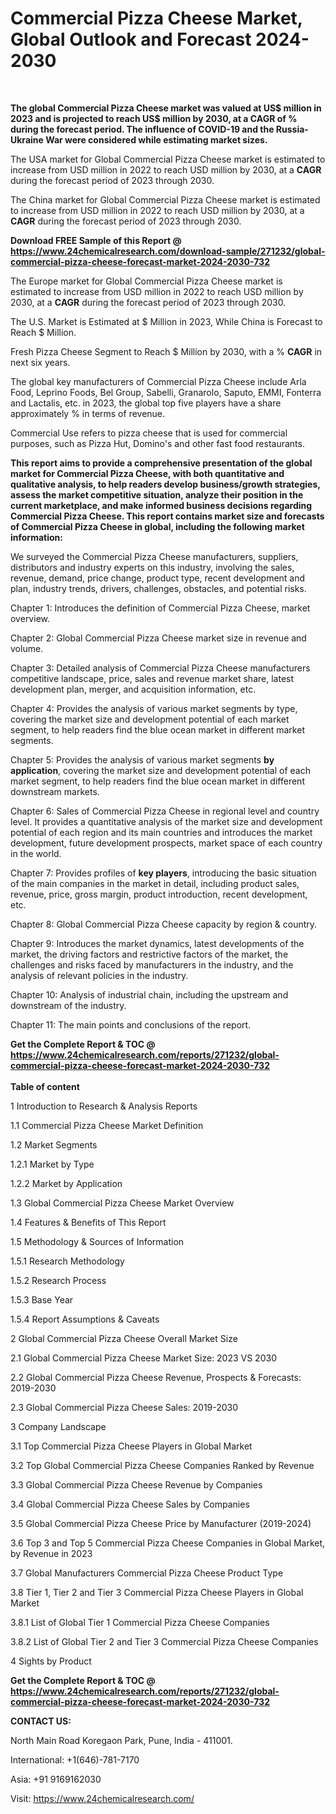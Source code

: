 <h1>Commercial Pizza Cheese Market, Global Outlook and Forecast 2024-2030</h1><br/><p><strong>The global Commercial Pizza Cheese market was valued at US$ million in 2023 and is projected to reach US$ million by 2030, at a <strong>CAGR</strong> of % during the forecast period. The influence of COVID-19 and the Russia-Ukraine War were considered while estimating market sizes.</strong></p><p>The USA market for Global Commercial Pizza Cheese market is estimated to increase from USD million in 2022 to reach USD million by 2030, at a <strong>CAGR</strong> during the forecast period of 2023 through 2030.</p><p>The China market for Global Commercial Pizza Cheese market is estimated to increase from USD million in 2022 to reach USD million by 2030, at a <strong>CAGR</strong> during the forecast period of 2023 through 2030.</p><div><b>Download FREE Sample of this Report @ <a href="https://www.24chemicalresearch.com/download-sample/271232/global-commercial-pizza-cheese-forecast-market-2024-2030-732">https://www.24chemicalresearch.com/download-sample/271232/global-commercial-pizza-cheese-forecast-market-2024-2030-732</a></b></div><p>The Europe market for Global Commercial Pizza Cheese market is estimated to increase from USD million in 2022 to reach USD million by 2030, at a <strong>CAGR</strong> during the forecast period of 2023 through 2030.</p><p>The U.S. Market is Estimated at $ Million in 2023, While China is Forecast to Reach $ Million.</p><p>Fresh Pizza Cheese Segment to Reach $ Million by 2030, with a % <strong>CAGR</strong> in next six years.</p><p>The global key manufacturers of Commercial Pizza Cheese include Arla Food, Leprino Foods, Bel Group, Sabelli, Granarolo, Saputo, EMMI, Fonterra and Lactalis, etc. in 2023, the global top five players have a share approximately % in terms of revenue.</p><p>Commercial Use refers to pizza cheese that is used for commercial purposes, such as Pizza Hut, Domino's and other fast food restaurants.</p><p><strong>This report aims to provide a comprehensive presentation of the global market for Commercial Pizza Cheese, with both quantitative and qualitative analysis, to help readers develop business/growth strategies, assess the market competitive situation, analyze their position in the current marketplace, and make informed business decisions regarding Commercial Pizza Cheese. This report contains market size and forecasts of Commercial Pizza Cheese in global, including the following market information:</strong></p><p>We surveyed the Commercial Pizza Cheese manufacturers, suppliers, distributors and industry experts on this industry, involving the sales, revenue, demand, price change, product type, recent development and plan, industry trends, drivers, challenges, obstacles, and potential risks.</p><p>Chapter 1: Introduces the definition of Commercial Pizza Cheese, market overview.</p><p>Chapter 2: Global Commercial Pizza Cheese market size in revenue and volume.</p><p>Chapter 3: Detailed analysis of Commercial Pizza Cheese manufacturers competitive landscape, price, sales and revenue market share, latest development plan, merger, and acquisition information, etc.</p><p>Chapter 4: Provides the analysis of various market segments by type, covering the market size and development potential of each market segment, to help readers find the blue ocean market in different market segments.</p><p>Chapter 5: Provides the analysis of various market segments <strong>by application</strong>, covering the market size and development potential of each market segment, to help readers find the blue ocean market in different downstream markets.</p><p>Chapter 6: Sales of Commercial Pizza Cheese in regional level and country level. It provides a quantitative analysis of the market size and development potential of each region and its main countries and introduces the market development, future development prospects, market space of each country in the world.</p><p>Chapter 7: Provides profiles of <strong>key players</strong>, introducing the basic situation of the main companies in the market in detail, including product sales, revenue, price, gross margin, product introduction, recent development, etc.</p><p>Chapter 8: Global Commercial Pizza Cheese capacity by region & country.</p><p>Chapter 9: Introduces the market dynamics, latest developments of the market, the driving factors and restrictive factors of the market, the challenges and risks faced by manufacturers in the industry, and the analysis of relevant policies in the industry.</p><p>Chapter 10: Analysis of industrial chain, including the upstream and downstream of the industry.</p><p>Chapter 11: The main points and conclusions of the report.</p><div><b>Get the Complete Report & TOC @ <a href="https://www.24chemicalresearch.com/reports/271232/global-commercial-pizza-cheese-forecast-market-2024-2030-732">https://www.24chemicalresearch.com/reports/271232/global-commercial-pizza-cheese-forecast-market-2024-2030-732</a></b></div><br><b>Table of content</b><p>1 Introduction to Research & Analysis Reports<br />
 
  1.1 Commercial Pizza Cheese Market Definition<br />
 
  1.2 Market Segments<br />
 
  1.2.1 Market by Type<br />
 
  1.2.2 Market by Application<br />
 
  1.3 Global Commercial Pizza Cheese Market Overview<br />
 
  1.4 Features & Benefits of This Report<br />
 
  1.5 Methodology & Sources of Information<br />
 
  1.5.1 Research Methodology<br />
 
  1.5.2 Research Process<br />
 
  1.5.3 Base Year<br />
 
  1.5.4 Report Assumptions & Caveats<br />
 
 2 Global Commercial Pizza Cheese Overall Market Size<br />
 
  2.1 Global Commercial Pizza Cheese Market Size: 2023 VS 2030<br />
 
  2.2 Global Commercial Pizza Cheese Revenue, Prospects & Forecasts: 2019-2030<br />
 
  2.3 Global Commercial Pizza Cheese Sales: 2019-2030<br />
 
 3 Company Landscape<br />
 
  3.1 Top Commercial Pizza Cheese Players in Global Market<br />
 
  3.2 Top Global Commercial Pizza Cheese Companies Ranked by Revenue<br />
 
  3.3 Global Commercial Pizza Cheese Revenue by Companies<br />
 
  3.4 Global Commercial Pizza Cheese Sales by Companies<br />
 
  3.5 Global Commercial Pizza Cheese Price by Manufacturer (2019-2024)<br />
 
  3.6 Top 3 and Top 5 Commercial Pizza Cheese Companies in Global Market, by Revenue in 2023<br />
 
  3.7 Global Manufacturers Commercial Pizza Cheese Product Type<br />
 
  3.8 Tier 1, Tier 2 and Tier 3 Commercial Pizza Cheese Players in Global Market<br />
 
  3.8.1 List of Global Tier 1 Commercial Pizza Cheese Companies<br />
 
  3.8.2 List of Global Tier 2 and Tier 3 Commercial Pizza Cheese Companies<br />
 
 4 Sights by Product<br><div><b>Get the Complete Report & TOC @ <a href="https://www.24chemicalresearch.com/reports/271232/global-commercial-pizza-cheese-forecast-market-2024-2030-732">https://www.24chemicalresearch.com/reports/271232/global-commercial-pizza-cheese-forecast-market-2024-2030-732</a></b></div></p>
 
 <b>CONTACT US:</b><br>
 
 North Main Road Koregaon Park, Pune, India - 411001.<br/>
 
 International: +1(646)-781-7170<br/>
 
 Asia: +91 9169162030<br/>
 
 Visit: <a href="https://www.24chemicalresearch.com/">https://www.24chemicalresearch.com/</a>
 
 <br>